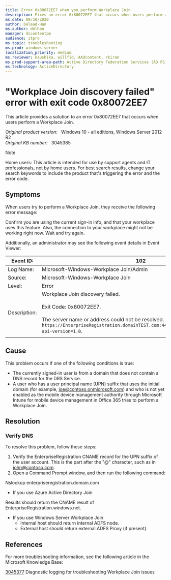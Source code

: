 ```yaml
---
title: Error 0x80072EE7 when you perform Workplace Join
description: Fixes an error 0x80072EE7 that occurs when users perform a Workplace Join.
ms.date: 09/10/2020
author: Delead-Han
ms.author: delhan
manager: dscontentpm
audience: itpro
ms.topic: troubleshooting
ms.prod: windows-server
localization_priority: medium
ms.reviewer: kaushika, willfid, AAdcontent, rkiran
ms.prod-support-area-path: Active Directory Federation Services (AD FS)
ms.technology: ActiveDirectory
---
```

# "Workplace Join discovery failed" error with exit code 0x80072EE7

This article provides a solution to an error 0x80072EE7 that occurs when users perform a Workplace Join.

_Original product version:_ &nbsp; Windows 10 - all editions, Windows Server 2012 R2  
_Original KB number:_ &nbsp; 3045385

> [!NOTE]
> Home users: This article is intended for use by support agents and IT professionals, not by home users. For best search results, change your search keywords to include the product that's triggering the error and the error code.

## Symptoms

When users try to perform a Workplace Join, they receive the following error message:

Confirm you are using the current sign-in info, and that your workplace uses this feature. Also, the connection to your workplace might not be working right now. Wait and try again.

Additionally, an administrator may see the following event details in Event Viewer:

|Event ID:|102|
|---|---|
|Log Name:|Microsoft-Windows-Workplace Join/Admin|
|Source:|Microsoft-Windows-Workplace Join|
|Level:|Error|
|Description:|Workplace Join discovery failed.<br/><br/>Exit Code: 0x80072EE7.<br/><br/>The server name or address could not be resolved. Could not connect to `https://EnterpriseRegistration.domainTEST.com:443/EnrollmentServer/contract?api-version=1.0`.|
|||

## Cause

This problem occurs if one of the following conditions is true:
- The currently signed-in user is from a domain that does not contain a DNS record for the DRS Service.
- A user who has a user principal name (UPN) suffix that uses the initial domain (for example, joe@contoso.onmicrosoft.com) and who is not yet enabled as the mobile device management authority through Microsoft Intune for mobile device management in Office 365 tries to perform a Workplace Join.

## Resolution

### Verify DNS

To resolve this problem, follow these steps:
1. Verify the EnterpriseRegistration CNAME record for the UPN suffix of the user account. This is the part after the "@" character, such as in john@contoso.com.
2. Open a Command Prompt window, and then run the following command:

Nslookup enterpriseregistration.domain.com 

- If you use Azure Active Directory Join 

Results should return the CNAME result of EnterpriseRegistration.windows.net.

- If you use Windows Server Workplace Join 
     - Internal host should return internal ADFS node.
     - External host should return external ADFS Proxy (if present).

## References

For more troubleshooting information, see the following article in the Microsoft Knowledge Base:

[3045377](https://support.microsoft.com/help/3045377) Diagnostic logging for troubleshooting Workplace Join issues
